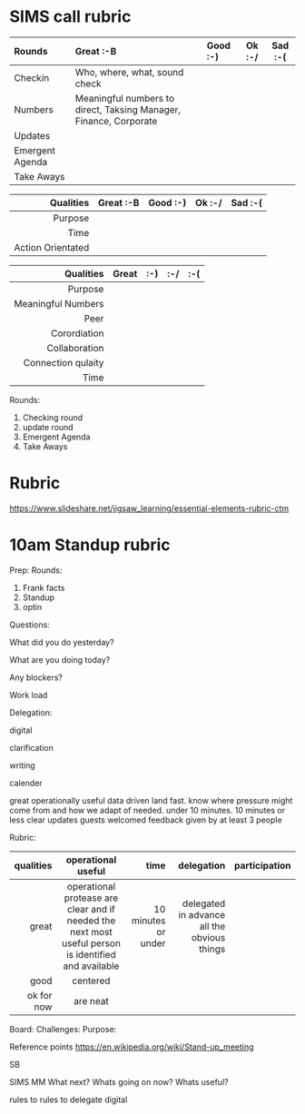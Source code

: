 # SIMS call rubric

|Rounds|Great :-B|Good :-)|Ok :-/|Sad :-(|
|:-----|:-----|:-----|-----|-----|
|Checkin|Who, where, what, sound check||||
|Numbers|Meaningful numbers to direct, Taksing Manager, Finance, Corporate||||
|Updates|||||
|Emergent Agenda|||||
|Take Aways|||||
  
|Qualities|Great :-B|Good :-)|Ok :-/|Sad :-(|
|-----:|-----:|-----:|-----:|-----:|
|Purpose|||||
|Time|||||
|Action Orientated|||||


|Qualities|Great|:-)|:-/|:-(|
|-----:|-----:|-----:|-----:|-----:|
|Purpose|||||
|Meaningful Numbers|||||
|Peer|||||
|Corordiation|||||
|Collaboration|||||
|Connection qulaity|||||
|Time|||||


Rounds:
  1) Checking round
  2) update round
  3) Emergent Agenda
  3) Take Aways

# Rubric
https://www.slideshare.net/jigsaw_learning/essential-elements-rubric-ctm

# 10am Standup rubric
Prep:
Rounds:
  1) Frank facts
  2) Standup
  3) optin 
  
Questions:
  
  What did you do yesterday?
  
  What are you doing today?
  
  Any blockers?
  
  Work load
  
Delegation:
   
   digital
   
   clarification
   
   writing
   
   calender

great
   operationally useful
   data  driven land fast. know where pressure might come from and how we adapt of needed. under 10 minutes. 
   10 minutes or less
   clear updates
   guests welcomed
   feedback given by at least 3 people

Rubric: 

| qualities | operational useful  |time  | delegation|participation|
| -----------: |:-------------:| -----: |-----:| -----:|
| great| operational protease are clear and if needed the next most useful person is identified and available | 10 minutes or under |delegated in advance all the obvious things||
| good | centered      ||||
| ok for now | are neat      ||||

Board:
Challenges:
Purpose:

Reference points
https://en.wikipedia.org/wiki/Stand-up_meeting


SB

SIMS
MM 
What next?
Whats going on now?
Whats useful?

rules to rules to delegate digital
